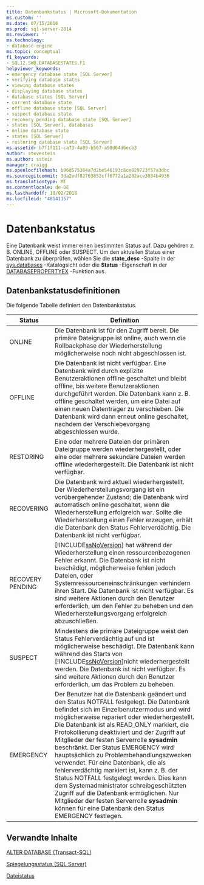 ```yaml
---
title: Datenbankstatus | Microsoft-Dokumentation
ms.custom: ''
ms.date: 07/15/2016
ms.prod: sql-server-2014
ms.reviewer: ''
ms.technology:
- database-engine
ms.topic: conceptual
f1_keywords:
- SQL12.SWB.DATABASESTATES.F1
helpviewer_keywords:
- emergency database state [SQL Server]
- verifying database states
- viewing database states
- displaying database states
- database states [SQL Server]
- current database state
- offline database state [SQL Server]
- suspect database state
- recovery pending database state [SQL Server]
- states [SQL Server], databases
- online database state
- states [SQL Server]
- restoring database state [SQL Server]
ms.assetid: b7f1f111-ca73-4a89-b567-a98d64d6ecb3
author: stevestein
ms.author: sstein
manager: craigg
ms.openlocfilehash: b96d575384a7d2be546193c8ce829723f57a3dbc
ms.sourcegitcommit: 3da2edf82763852cff6772a1a282ace3034b4936
ms.translationtype: MT
ms.contentlocale: de-DE
ms.lasthandoff: 10/02/2018
ms.locfileid: "48141157"
---
```

# <a name="database-states"></a>Datenbankstatus
  Eine Datenbank weist immer einen bestimmten Status auf. Dazu gehören z. B. ONLINE, OFFLINE oder SUSPECT. Um den aktuellen Status einer Datenbank zu überprüfen, wählen Sie die **state_desc** -Spalte in der [sys.databases](/sql/relational-databases/system-catalog-views/sys-databases-transact-sql) -Katalogsicht oder die **Status** -Eigenschaft in der [DATABASEPROPERTYEX](/sql/t-sql/functions/databasepropertyex-transact-sql) -Funktion aus.  
  
## <a name="database-state-definitions"></a>Datenbankstatusdefinitionen  
 Die folgende Tabelle definiert den Datenbankstatus.  
  
|Status|Definition|  
|-----------|----------------|  
|ONLINE|Die Datenbank ist für den Zugriff bereit. Die primäre Dateigruppe ist online, auch wenn die Rollbackphase der Wiederherstellung möglicherweise noch nicht abgeschlossen ist.|  
|OFFLINE|Die Datenbank ist nicht verfügbar. Eine Datenbank wird durch explizite Benutzeraktionen offline geschaltet und bleibt offline, bis weitere Benutzeraktionen durchgeführt werden. Die Datenbank kann z. B. offline geschaltet werden, um eine Datei auf einen neuen Datenträger zu verschieben. Die Datenbank wird dann erneut online geschaltet, nachdem der Verschiebevorgang abgeschlossen wurde.|  
|RESTORING|Eine oder mehrere Dateien der primären Dateigruppe werden wiederhergestellt, oder eine oder mehrere sekundäre Dateien werden offline wiederhergestellt. Die Datenbank ist nicht verfügbar.|  
|RECOVERING|Die Datenbank wird aktuell wiederhergestellt. Der Wiederherstellungsvorgang ist ein vorübergehender Zustand; die Datenbank wird automatisch online geschaltet, wenn die Wiederherstellung erfolgreich war. Sollte die Wiederherstellung einen Fehler erzeugen, erhält die Datenbank den Status Fehlerverdächtig. Die Datenbank ist nicht verfügbar.|  
|RECOVERY PENDING|[!INCLUDE[ssNoVersion](../../../includes/ssnoversion-md.md)] hat während der Wiederherstellung einen ressourcenbezogenen Fehler erkannt. Die Datenbank ist nicht beschädigt, möglicherweise fehlen jedoch Dateien, oder Systemressourceneinschränkungen verhindern ihren Start. Die Datenbank ist nicht verfügbar. Es sind weitere Aktionen durch den Benutzer erforderlich, um den Fehler zu beheben und den Wiederherstellungsvorgang erfolgreich abzuschließen.|  
|SUSPECT|Mindestens die primäre Dateigruppe weist den Status Fehlerverdächtig auf und ist möglicherweise beschädigt. Die Datenbank kann während des Starts von [!INCLUDE[ssNoVersion](../../../includes/ssnoversion-md.md)]nicht wiederhergestellt werden. Die Datenbank ist nicht verfügbar. Es sind weitere Aktionen durch den Benutzer erforderlich, um das Problem zu beheben.|  
|EMERGENCY|Der Benutzer hat die Datenbank geändert und den Status NOTFALL festgelegt. Die Datenbank befindet sich im Einzelbenutzermodus und wird möglicherweise repariert oder wiederhergestellt. Die Datenbank ist als READ_ONLY markiert, die Protokollierung deaktiviert und der Zugriff auf Mitglieder der festen Serverrolle **sysadmin** beschränkt. Der Status EMERGENCY wird hauptsächlich zu Problembehandlungszwecken verwendet. Für eine Datenbank, die als fehlerverdächtig markiert ist, kann z. B. der Status NOTFALL festgelegt werden. Dies kann dem Systemadministrator schreibgeschützten Zugriff auf die Datenbank ermöglichen. Nur Mitglieder der festen Serverrolle **sysadmin** können für eine Datenbank den Status EMERGENCY festlegen.|  
  
## <a name="related-content"></a>Verwandte Inhalte  
 [ALTER DATABASE &#40;Transact-SQL&#41;](/sql/t-sql/statements/alter-database-transact-sql)  
  
 [Spiegelungsstatus &#40;SQL Server&#41;](../../database-engine/database-mirroring/mirroring-states-sql-server.md)  
  
 [Dateistatus](file-states.md)  
  
  
